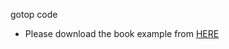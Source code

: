 
gotop code
* Please download the book example from [HERE](http://books.gotop.com.tw/download/AEL025800)
